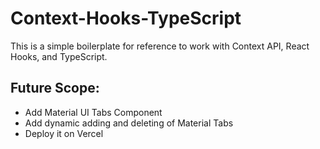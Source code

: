 # Context-Hooks-TypeScript

This is a simple boilerplate for reference to work with Context API, React Hooks, and TypeScript.

## Future Scope:
- Add Material UI Tabs Component
- Add dynamic adding and deleting of Material Tabs
- Deploy it on Vercel
